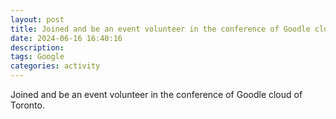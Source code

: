 ```yaml
---
layout: post
title: Joined and be an event volunteer in the conference of Goodle cloud of Toronto
date: 2024-06-16 16:40:16
description: 
tags: Google
categories: activity
---
```


Joined and be an event volunteer in the conference of Goodle cloud of Toronto. 
